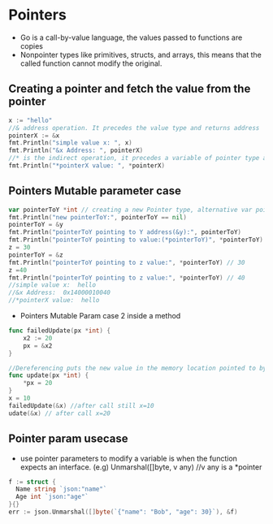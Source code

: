 # Pointers

- Go is a call-by-value language, the values passed to functions are copies
- Nonpointer types like primitives, structs, and arrays, this means that the called function cannot modify the original.

## Creating a pointer and fetch the value from the pointer
```go
x := "hello"
//& address operation. It precedes the value type and returns address
pointerX := &x
fmt.Println("simple value x: ", x)
fmt.Println("&x Address: ", pointerX)
//* is the indirect operation, it precedes a variable of pointer type and returns the pointed-to value.
fmt.Println("*pointerX value: ", *pointerX)
```
## Pointers Mutable parameter case
```go
var pointerToY *int // creating a new Pointer type, alternative var pointer = new(int)
fmt.Println("new pointerToY:", pointerToY == nil)
pointerToY = &y
fmt.Println("pointerToY pointing to Y address(&y):", pointerToY)
fmt.Println("pointerToY pointing to value:(*pointerToY)", *pointerToY)
z = 30
pointerToY = &z
fmt.Println("pointerToY pointing to z value:", *pointerToY) // 30
z =40
fmt.Println("pointerToY pointing to z value:", *pointerToY) // 40
//simple value x:  hello
//&x Address:  0x14000010040
//*pointerX value:  hello

```

- Pointers Mutable Param case 2 inside a method

```go
func failedUpdate(px *int) {
    x2 := 20
    px = &x2
}

//Dereferencing puts the new value in the memory location pointed to by both the original and the copy
func update(px *int) {
    *px = 20
}
x = 10
failedUpdate(&x) //after call still x=10
udate(&x) // after call x=20
```

## Pointer param usecase
- use pointer parameters to modify a variable is when the function expects an interface. (e.g) Unmarshal([]byte, v any) //v any is a *pointer

```go
f := struct {
  Name string `json:"name"`
  Age int `json:"age"`
}{}
err := json.Unmarshal([]byte(`{"name": "Bob", "age": 30}`), &f)
```
